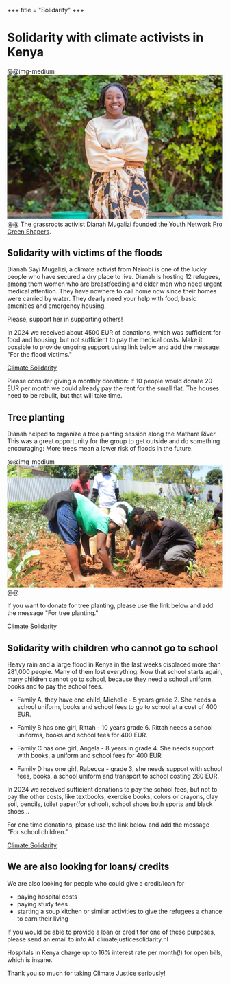 +++
title = "Solidarity"
+++

# Solidarity with climate activists in Kenya
@@img-medium ![alt](/assets/dianah.jpeg) @@
The grassroots activist Dianah Mugalizi founded the Youth Network [Pro Green Shapers](https://progreenshapers.org/dianah-mugalizi/). 

## Solidarity with victims of the floods
Dianah Sayi Mugalizi, a climate activist from Nairobi is one of the lucky people who have secured a dry place to live. Dianah is hosting 12 refugees, among them women who are breastfeeding and elder men who need urgent medical attention. They have nowhere to call home now since their homes were carried by water. They dearly need your help with food, basic amenities and emergency housing.

Please, support her in supporting others! 

In 2024 we received about 4500 EUR of donations, which was sufficient for food and housing, but not sufficient to pay the medical costs. Make it possible to provide ongoing support using link below and add the message: "For the flood victims."

[Climate Solidarity](https://bunq.me/climatesolidarity)

Please consider giving a monthly donation: If 10 people would donate 20 EUR per month we could already pay the rent for the small flat. The houses need to be rebuilt, but that will take time.


## Tree planting
Dianah helped to organize a tree planting session along the Mathare River. This was a great opportunity for the group to get outside and do something encouraging: More trees mean a lower risk of floods in the future.

@@img-medium ![alt](/assets/trees.jpeg) @@

If you want to donate for tree planting, please use the link below and add the message "For tree planting."

[Climate Solidarity](https://bunq.me/climatesolidarity)

## Solidarity with children who cannot go to school
Heavy rain and a large flood in Kenya in the last weeks displaced more than 281,000 people. Many of them lost everything. Now that school starts again, many children cannot go to school, because they need a school uniform, books and to pay the school fees.

- Family A, they have one child, Michelle - 5 years grade 2. She needs a school uniform, books and school fees to go to school at a cost of 400 EUR.

- Family B has one girl, Rittah - 10 years grade 6. Rittah needs a school uniforms, books and school fees for 400 EUR.

- Family C has one girl, Angela - 8 years in grade 4. She needs support with books, a uniform and school fees for 400 EUR

- Family D has one girl, Rabecca - grade 3, she needs support with school fees, books, a school uniform and transport to school costing 280 EUR. 

In 2024 we received sufficient donations to pay the school fees, but not to pay the other costs, like textbooks, exercise books, colors or crayons, clay soil, pencils, toilet paper(for school), school shoes both sports and black shoes...

For one time donations, please use the link below and add the message "For school children."

[Climate Solidarity](https://bunq.me/climatesolidarity)

## We are also looking for loans/ credits

We are also looking for people who could give a credit/loan for
- paying hospital costs
- paying study fees
- starting a soup kitchen or similar activities to give the refugees a chance to earn their living

If you would be able to provide a loan or credit for one of these purposes,
please send an email to info AT climatejusticesolidarity.nl

Hospitals in Kenya charge up to 16% interest rate per month(!)
for open bills, which is insane.

Thank you so much for taking Climate Justice seriously!